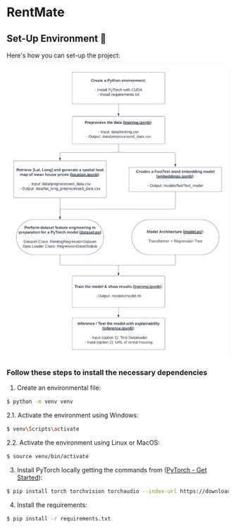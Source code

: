 # RentMate
## Set-Up Environment 🌲

Here's how you can set-up the project:

![Project Diagram](https://github.com/aaronespasa/RentMate/blob/main/project-diagram.png)

### Follow these steps to install the necessary dependencies
1. Create an environmental file:
```sh
$ python -m venv venv
```

2.1. Activate the environment using Windows:
```sh
$ venv\Scripts\activate
```

2.2. Activate the environment using Linux or MacOS:
```sh
$ source venv/bin/activate
```

3. Install PyTorch locally getting the commands from ([PyTorch - Get Started](https://pytorch.org/get-started/locally/)):
```sh
$ pip install torch torchvision torchaudio --index-url https://download.pytorch.org/whl/cu121
```

4. Install the requirements:
```sh
$ pip install -r requirements.txt
```
